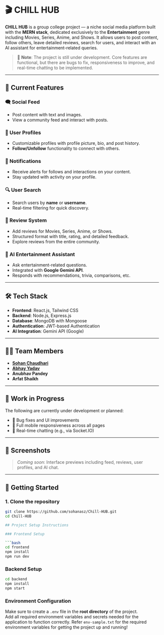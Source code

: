 # 🎬 CHILL HUB

**CHILL HUB** is a group college project — a niche social media platform built with the **MERN stack**, dedicated exclusively to the **Entertainment** genre including Movies, Series, Anime, and Shows. It allows users to post content, follow others, leave detailed reviews, search for users, and interact with an AI assistant for entertainment-related queries.

> 🚧 **Note**: The project is still under development. Core features are functional, but there are bugs to fix, responsiveness to improve, and real-time chatting to be implemented.

---

## 🌟 Current Features

### 🗨️ Social Feed
- Post content with text and images.
- View a community feed and interact with posts.

### 👤 User Profiles
- Customizable profiles with profile picture, bio, and post history.
- **Follow/Unfollow** functionality to connect with others.

### 🔔 Notifications
- Receive alerts for follows and interactions on your content.
- Stay updated with activity on your profile.

### 🔍 User Search
- Search users by **name** or **username**.
- Real-time filtering for quick discovery.

### 🍿 Review System
- Add reviews for Movies, Series, Anime, or Shows.
- Structured format with title, rating, and detailed feedback.
- Explore reviews from the entire community.

### 🤖 AI Entertainment Assistant
- Ask entertainment-related questions.
- Integrated with **Google Gemini API**.
- Responds with recommendations, trivia, comparisons, etc.

---

## 🛠 Tech Stack

- **Frontend**: React.js, Tailwind CSS
- **Backend**: Node.js, Express.js
- **Database**: MongoDB with Mongoose
- **Authentication**: JWT-based Authentication
- **AI Integration**: Gemini API (Google)

---

## 🧑‍💻 Team Members

- [**Sohan Chaudhari**](https://github.com/sohanasz)
- [**Abhay Yadav**](https://github.com/AbhayCodes-dev)
- **Anubhav Pandey**
- **Arfat Shaikh**

---

## 🚧 Work in Progress

The following are currently under development or planned:

- 🔧 Bug fixes and UI improvements
- 📱 Full mobile responsiveness across all pages
- 💬 Real-time chatting (e.g., via Socket.IO)

---

## 📸 Screenshots

> _Coming soon_: Interface previews including feed, reviews, user profiles, and AI chat.

---

## 🚀 Getting Started

### 1. Clone the repository
```bash
git clone https://github.com/sohanasz/Chill-HUB.git
cd Chill-HUB

## Project Setup Instructions

### Frontend Setup

```bash
cd frontend
npm install
npm run dev
```

### Backend Setup

```bash
cd backend
npm install
npm start
```

### Environment Configuration

Make sure to create a `.env` file in the **root directory** of the project.  
Add all required environment variables and secrets needed for the application to function correctly.
Refer `env-sample.txt` for the required environment variables for getting the project up and running!
